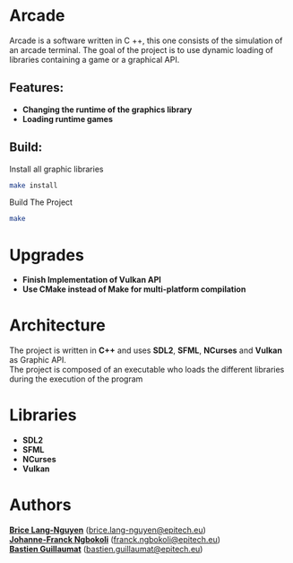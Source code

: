 # Arcade
Arcade is a software written in C ++, this one consists of the simulation of an arcade terminal.
The goal of the project is to use dynamic loading of libraries containing a game or a graphical API.

## Features:
* **Changing the runtime of the graphics library**
* **Loading runtime games**

## Build:

Install all graphic libraries
````sh
make install
````

Build The Project
````sh
make
````

# Upgrades
* **Finish Implementation of Vulkan API**
* **Use CMake instead of Make for multi-platform compilation**

# Architecture
The project is written in **C++** and uses **SDL2**, **SFML**, **NCurses** and **Vulkan** as Graphic API.   
The project is composed of an executable who loads the different libraries during the execution of the program

# Libraries
* **SDL2**
* **SFML**
* **NCurses**
* **Vulkan**

# Authors
**[Brice Lang-Nguyen](https://github.com/BriceLN)** (brice.lang-nguyen@epitech.eu)  
**[Johanne-Franck Ngbokoli](https://github.com/Franck242)** (franck.ngbokoli@epitech.eu)  
**[Bastien Guillaumat](https://github.com/bguillaumat)** (bastien.guillaumat@epitech.eu)  
